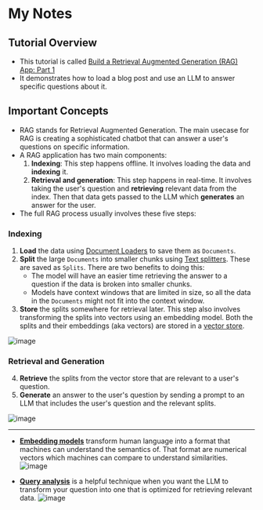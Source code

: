 # My Notes

## Tutorial Overview

* This tutorial is called [Build a Retrieval Augmented Generation (RAG) App: Part 1](https://python.langchain.com/docs/tutorials/rag/)
* It demonstrates how to load a blog post and use an LLM to answer specific questions about it.

## Important Concepts

* RAG stands for Retrieval Augmented Generation. The main usecase for RAG is creating a sophisticated chatbot that can answer a user's questions on specific information.
* A RAG application has two main components:
  1. **Indexing**: This step happens offline. It involves loading the data and **indexing** it.
  2. **Retrieval and generation**: This step happens in real-time. It involves taking the user's question and **retrieving** relevant data from the index. Then that data gets passed to the LLM which **generates** an answer for the user.
* The full RAG process usually involves these five steps:
 
### Indexing

1. **Load** the data using [Document Loaders](https://python.langchain.com/docs/concepts/document_loaders/) to save them as `Documents`.
2. **Split** the large `Documents` into smaller chunks using [Text splitters](https://python.langchain.com/docs/concepts/text_splitters/). These are saved as `Splits`. There are two benefits to doing this:
    * The model will have an easier time retrieving the answer to a question if the data is broken into smaller chunks.
    * Models have context windows that are limited in size, so all the data in the `Documents` might not fit into the context window.
3. **Store** the splits somewhere for retrieval later. This step also involves transforming the splits into vectors using an embedding model. Both the splits and their embeddings (aka vectors) are stored in a [vector store](https://python.langchain.com/docs/concepts/vectorstores/).

![image](https://github.com/user-attachments/assets/8793d53f-cb89-46f4-868f-1c4ba545836b)

### Retrieval and Generation

4. **Retrieve** the splits from the vector store that are relevant to a user's question.
5. **Generate** an answer to the user's question by sending a prompt to an LLM that includes the user's question and the relevant splits.

![image](https://github.com/user-attachments/assets/66934a4a-1ca2-4a49-bf5a-dc323c2d38a4)

---

* [**Embedding models**](https://python.langchain.com/docs/concepts/embedding_models/) transform human language into a format that machines can understand the semantics of. That format are numerical vectors which machines can compare to understand similarities.
![image](https://github.com/user-attachments/assets/d524ad1b-46a2-4aca-b0c9-6b2378663876)

* [**Query analysis**](https://python.langchain.com/docs/concepts/retrieval/#query-analysis) is a helpful technique when you want the LLM to transform your question into one that is optimized for retrieving relevant data.
![image](https://github.com/user-attachments/assets/952f1261-86d6-4009-ba84-31d872457bf0)


